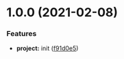 # 1.0.0 (2021-02-08)


### Features

* **project:** init ([f91d0e5](https://github.com/tianma630/webpack-boilerplate/commit/f91d0e5894c02ac68debf847ff12d714d722a965))



